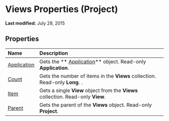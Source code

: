 
# Views Properties (Project)

 **Last modified:** July 28, 2015


## Properties



|**Name**|**Description**|
|:-----|:-----|
| [Application](9010a82d-744f-8d8d-b33b-d6dc9ebc84d4.md)|Gets the  ** [Application](8eb91712-7784-a102-38c0-19bb056c27e9.md)** object. Read-only **Application**.|
| [Count](3a9d5722-2233-4f9a-fb5f-73c5bffc52c5.md)|Gets the number of items in the  **Views** collection. Read-only **Long**. .|
| [Item](5470e19c-5d07-903c-860f-2d710cdbab87.md)|Gets a single  **View** object from the **Views** collection. Read-only **View**.|
| [Parent](d1727d12-375b-dba0-0e39-433b6de0ee00.md)|Gets the parent of the  **Views** object. Read-only **Project**.|
